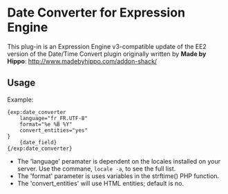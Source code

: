 # Date Converter for Expression Engine

This plug-in is an Expression Engine v3-compatible update of the EE2 version of the Date/Time Convert plugin originally written by __Made by Hippo__:
http://www.madebyhippo.com/addon-shack/

## Usage

Example:

```
{exp:date_converter
	language="fr_FR.UTF-8"
	format="%e %B %Y"
	convert_entities="yes"
}
	{date_field}
{/exp:date_converter}
```

* The 'language' peramater is dependent on the locales installed on your server. Use the commane, `locale -a`, to see the full list.
* The 'format' parameter is uses variables in the strftime() PHP function.
* The 'convert_entities' will use HTML entities; default is no.
